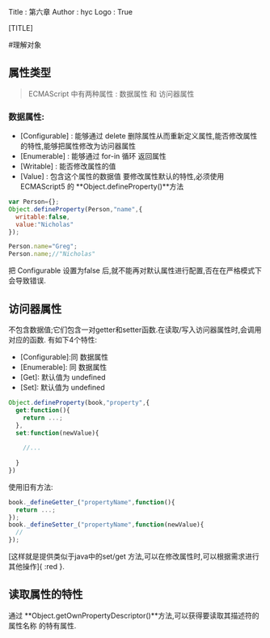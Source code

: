 Title         : 第六章
Author        : hyc
Logo          : True

[TITLE]

#理解对象

## 属性类型
> ECMAScript 中有两种属性 : 数据属性 和 访问器属性

### 数据属性:
* [Configurable] : 能够通过 delete 删除属性从而重新定义属性,能否修改属性的特性,能够把属性修改为访问器属性
* [Enumerable] : 能够通过 for-in 循环 返回属性
* [Writable] : 能否修改属性的值
* [Value] : 包含这个属性的数据值
要修改属性默认的特性,必须使用ECMAScript5 的 **Object.defineProperty()**方法
``` javascript
var Person={};
Object.defineProperty(Person,"name",{
  writable:false,
  value:"Nicholas"
});

Person.name="Greg";
Person.name;//"Nicholas"

```
把 Configurable 设置为false 后,就不能再对默认属性进行配置,否在在严格模式下会导致错误.

## 访问器属性
不包含数据值;它们包含一对getter和setter函数.在读取/写入访问器属性时,会调用对应的函数.
有如下4个特性:
* [Configurable]:同 数据属性
* [Enumerable]: 同 数据属性
* [Get]: 默认值为 undefined
* [Set]: 默认值为 undefined
``` javascript
Object.defineProperty(book,"property",{
  get:function(){
    return ...;
  },
  set:function(newValue){
    
    //...
    
  }
})
```
使用旧有方法:
``` javascript
book._defineGetter_("propertyName",function(){
  return ...;
});
book._defineSetter_("propertyName",function(newValue){
  //
});
```

  [这样就是提供类似于java中的set/get 方法,可以在修改属性时,可以根据需求进行其他操作]{ :red }.
 
## 读取属性的特性
通过 **Object.getOwnPropertyDescriptor()**方法,可以获得要读取其描述符的属性名称 的特有属性.